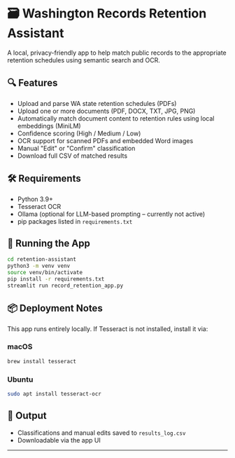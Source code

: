 # 🗃️ Washington Records Retention Assistant

A local, privacy-friendly app to help match public records to the appropriate retention schedules using semantic search and OCR.

## 🔍 Features

- Upload and parse WA state retention schedules (PDFs)
- Upload one or more documents (PDF, DOCX, TXT, JPG, PNG)
- Automatically match document content to retention rules using local embeddings (MiniLM)
- Confidence scoring (High / Medium / Low)
- OCR support for scanned PDFs and embedded Word images
- Manual "Edit" or "Confirm" classification
- Download full CSV of matched results

## 🛠️ Requirements

- Python 3.9+
- Tesseract OCR
- Ollama (optional for LLM-based prompting – currently not active)
- pip packages listed in `requirements.txt`

## 🚀 Running the App

```bash
cd retention-assistant
python3 -m venv venv
source venv/bin/activate
pip install -r requirements.txt
streamlit run record_retention_app.py
```

## 📦 Deployment Notes

This app runs entirely locally. If Tesseract is not installed, install it via:

### macOS
```bash
brew install tesseract
```

### Ubuntu
```bash
sudo apt install tesseract-ocr
```

## 📁 Output

- Classifications and manual edits saved to `results_log.csv`
- Downloadable via the app UI

---
